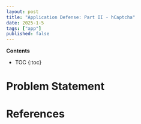 ```yaml
---
layout: post
title: "Application Defense: Part II - hCaptcha"
date: 2025-1-5
tags: ["app"]
published: false
---
```


**Contents**
* TOC
{:toc}

# Problem Statement





# References

[^1]: []()
